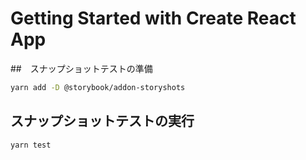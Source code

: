 # Getting Started with Create React App

<!-- START doctoc generated TOC please keep comment here to allow auto update -->
<!-- DON'T EDIT THIS SECTION, INSTEAD RE-RUN doctoc TO UPDATE -->

<!-- END doctoc generated TOC please keep comment here to allow auto update -->

##　スナップショットテストの準備

```bash
yarn add -D @storybook/addon-storyshots
```

## スナップショットテストの実行

```bash
yarn test
```
